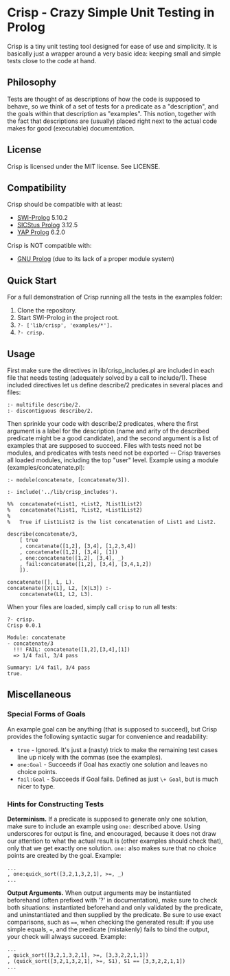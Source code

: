 # Crisp - Crazy Simple Unit Testing in Prolog

Crisp is a tiny unit testing tool designed for ease of use and simplicity. It is basically just a wrapper around a very basic idea: keeping small and simple tests close to the code at hand.

## Philosophy

Tests are thought of as descriptions of how the code is supposed to behave, so we think of a set of tests for a predicate as a "description", and the goals within that description as "examples". This notion, together with the fact that descriptions are (usually) placed right next to the actual code makes for good (executable) documentation.

## License

Crisp is licensed under the MIT license. See LICENSE.

## Compatibility

Crisp should be compatible with at least:

 * [SWI-Prolog](http://www.swi-prolog.org/) 5.10.2
 * [SICStus Prolog](http://www.sics.se/sicstus/) 3.12.5
 * [YAP Prolog](http://www.dcc.fc.up.pt/~vsc/Yap/) 6.2.0

Crisp is NOT compatible with:

 * [GNU Prolog](http://www.gprolog.org/) (due to its lack of a proper module system)

## Quick Start

For a full demonstration of Crisp running all the tests in the examples folder:

 1. Clone the repository.
 2. Start SWI-Prolog in the project root.
 3. `?- ['lib/crisp', 'examples/*'].`
 4. `?- crisp.`

## Usage

First make sure the directives in lib/crisp_includes.pl are included in each file that needs testing (adequately solved by a call to include/1). These included directives let us define describe/2 predicates in several places and files:

    :- multifile describe/2.
    :- discontiguous describe/2.

Then sprinkle your code with describe/2 predicates, where the first argument is a label for the description (name and arity of the described predicate might be a good candidate), and the second argument is a list of examples that are supposed to succeed. Files with tests need not be modules, and predicates with tests need not be exported -- Crisp traverses all loaded modules, including the top "user" level. Example using a module (examples/concatenate.pl):

    :- module(concatenate, [concatenate/3]).

    :- include('../lib/crisp_includes').

    %%  concatenate(+List1, +List2, ?List1List2)
    %   concatenate(?List1, ?List2, +List1List2)
    %
    %   True if List1List2 is the list concatenation of List1 and List2.

    describe(concatenate/3,
        [ true
        , concatenate([1,2], [3,4], [1,2,3,4])
        , concatenate([1,2], [3,4], [1])
        , one:concatenate([1,2], [3,4], _)
        , fail:concatenate([1,2], [3,4], [3,4,1,2])
        ]).

    concatenate([], L, L).
    concatenate([X|L1], L2, [X|L3]) :-
        concatenate(L1, L2, L3).

When your files are loaded, simply call `crisp` to run all tests:

    ?- crisp.
    Crisp 0.0.1

    Module: concatenate
    - concatenate/3
      !!! FAIL: concatenate([1,2],[3,4],[1])
      => 1/4 fail, 3/4 pass

    Summary: 1/4 fail, 3/4 pass
    true.

## Miscellaneous

### Special Forms of Goals

An example goal can be anything (that is supposed to succeed), but Crisp provides the following syntactic sugar for convenience and readability:

 * `true` - Ignored. It's just a (nasty) trick to make the remaining test cases line up nicely with the commas (see the examples).
 * `one:Goal` - Succeeds if Goal has exactly one solution and leaves no choice points.
 * `fail:Goal` - Succeeds if Goal fails. Defined as just `\+ Goal`, but is much nicer to type.

### Hints for Constructing Tests

__Determinism.__ If a predicate is supposed to generate only one solution, make sure to include an example using `one:` described above. Using underscores for output is fine, and encouraged, because it does not draw our attention to what the actual result is (other examples should check that), only that we get exactly one solution. `one:` also makes sure that no choice points are created by the goal. Example:

    ...
    , one:quick_sort([3,2,1,3,2,1], >=, _)
    ...

__Output Arguments.__ When output arguments may be instantiated beforehand (often prefixed with '?' in documentation), make sure to check both situations: instantiated beforehand and only validated by the predicate, and uninstantiated and then supplied by the predicate. Be sure to use exact comparisons, such as `==`, when checking the generated result: if you use simple equals, `=`, and the predicate (mistakenly) fails to bind the output, your check will always succeed. Example:

    ...
    , quick_sort([3,2,1,3,2,1], >=, [3,3,2,2,1,1])
    , (quick_sort([3,2,1,3,2,1], >=, S1), S1 == [3,3,2,2,1,1])
    ...
